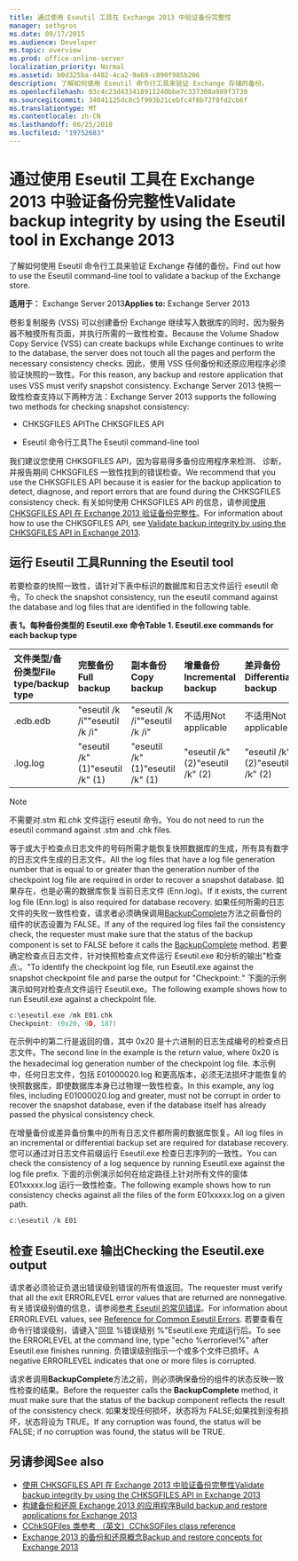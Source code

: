 ```yaml
---
title: 通过使用 Eseutil 工具在 Exchange 2013 中验证备份完整性
manager: sethgros
ms.date: 09/17/2015
ms.audience: Developer
ms.topic: overview
ms.prod: office-online-server
localization_priority: Normal
ms.assetid: b0d325ba-4482-4ca2-9a69-c890f985b206
description: 了解如何使用 Eseutil 命令行工具来验证 Exchange 存储的备份。
ms.openlocfilehash: 03c4c23d433418911240bbe7c337308a989f3739
ms.sourcegitcommit: 34041125dc8c5f993b21cebfc4f8b72f0fd2cb6f
ms.translationtype: MT
ms.contentlocale: zh-CN
ms.lasthandoff: 06/25/2018
ms.locfileid: "19752683"
---
```

#  <a name="validate-backup-integrity-by-using-the-eseutil-tool-in-exchange-2013"></a><span data-ttu-id="ed2dc-103">通过使用 Eseutil 工具在 Exchange 2013 中验证备份完整性</span><span class="sxs-lookup"><span data-stu-id="ed2dc-103">Validate backup integrity by using the Eseutil tool in Exchange 2013</span></span>

<span data-ttu-id="ed2dc-104">了解如何使用 Eseutil 命令行工具来验证 Exchange 存储的备份。</span><span class="sxs-lookup"><span data-stu-id="ed2dc-104">Find out how to use the Eseutil command-line tool to validate a backup of the Exchange store.</span></span> 
  
<span data-ttu-id="ed2dc-105">**适用于：** Exchange Server 2013</span><span class="sxs-lookup"><span data-stu-id="ed2dc-105">**Applies to:** Exchange Server 2013</span></span> 
  
<span data-ttu-id="ed2dc-106">卷影复制服务 (VSS) 可以创建备份 Exchange 继续写入数据库的同时，因为服务器不触摸所有页面，并执行所需的一致性检查。</span><span class="sxs-lookup"><span data-stu-id="ed2dc-106">Because the Volume Shadow Copy Service (VSS) can create backups while Exchange continues to write to the database, the server does not touch all the pages and perform the necessary consistency checks.</span></span> <span data-ttu-id="ed2dc-107">因此，使用 VSS 任何备份和还原应用程序必须验证快照的一致性。</span><span class="sxs-lookup"><span data-stu-id="ed2dc-107">For this reason, any backup and restore application that uses VSS must verify snapshot consistency.</span></span> <span data-ttu-id="ed2dc-108">Exchange Server 2013 快照一致性检查支持以下两种方法：</span><span class="sxs-lookup"><span data-stu-id="ed2dc-108">Exchange Server 2013 supports the following two methods for checking snapshot consistency:</span></span> 
  
- <span data-ttu-id="ed2dc-109">CHKSGFILES API</span><span class="sxs-lookup"><span data-stu-id="ed2dc-109">The CHKSGFILES API</span></span>
    
- <span data-ttu-id="ed2dc-110">Eseutil 命令行工具</span><span class="sxs-lookup"><span data-stu-id="ed2dc-110">The Eseutil command-line tool</span></span>
    
<span data-ttu-id="ed2dc-111">我们建议您使用 CHKSGFILES API，因为容易得多备份应用程序来检测、 诊断，并报告期间 CHKSGFILES 一致性找到的错误检查。</span><span class="sxs-lookup"><span data-stu-id="ed2dc-111">We recommend that you use the CHKSGFILES API because it is easier for the backup application to detect, diagnose, and report errors that are found during the CHKSGFILES consistency check.</span></span> <span data-ttu-id="ed2dc-112">有关如何使用 CHKSGFILES API 的信息，请参阅[使用 CHKSGFILES API 在 Exchange 2013 验证备份完整性](how-to-validate-backup-integrity-by-using-the-chksgfiles-api-in-exchange.md)。</span><span class="sxs-lookup"><span data-stu-id="ed2dc-112">For information about how to use the CHKSGFILES API, see [Validate backup integrity by using the CHKSGFILES API in Exchange 2013](how-to-validate-backup-integrity-by-using-the-chksgfiles-api-in-exchange.md).</span></span>
  
## <a name="running-the-eseutil-tool"></a><span data-ttu-id="ed2dc-113">运行 Eseutil 工具</span><span class="sxs-lookup"><span data-stu-id="ed2dc-113">Running the Eseutil tool</span></span>

<span data-ttu-id="ed2dc-114">若要检查的快照一致性，请针对下表中标识的数据库和日志文件运行 eseutil 命令。</span><span class="sxs-lookup"><span data-stu-id="ed2dc-114">To check the snapshot consistency, run the eseutil command against the database and log files that are identified in the following table.</span></span> 
  
<span data-ttu-id="ed2dc-115">**表 1。每种备份类型的 Eseutil.exe 命令**</span><span class="sxs-lookup"><span data-stu-id="ed2dc-115">**Table 1. Eseutil.exe commands for each backup type**</span></span>

|<span data-ttu-id="ed2dc-116">**文件类型/备份类型**</span><span class="sxs-lookup"><span data-stu-id="ed2dc-116">**File type/backup type**</span></span>|<span data-ttu-id="ed2dc-117">**完整备份**</span><span class="sxs-lookup"><span data-stu-id="ed2dc-117">**Full backup**</span></span>|<span data-ttu-id="ed2dc-118">**副本备份**</span><span class="sxs-lookup"><span data-stu-id="ed2dc-118">**Copy backup**</span></span>|<span data-ttu-id="ed2dc-119">**增量备份**</span><span class="sxs-lookup"><span data-stu-id="ed2dc-119">**Incremental backup**</span></span>|<span data-ttu-id="ed2dc-120">**差异备份**</span><span class="sxs-lookup"><span data-stu-id="ed2dc-120">**Differential backup**</span></span>|
|:-----|:-----|:-----|:-----|:-----|
|<span data-ttu-id="ed2dc-121">.edb</span><span class="sxs-lookup"><span data-stu-id="ed2dc-121">.edb</span></span>  <br/> |<span data-ttu-id="ed2dc-122">"eseutil /k /i"</span><span class="sxs-lookup"><span data-stu-id="ed2dc-122">"eseutil /k /i"</span></span>  <br/> |<span data-ttu-id="ed2dc-123">"eseutil /k /i"</span><span class="sxs-lookup"><span data-stu-id="ed2dc-123">"eseutil /k /i"</span></span>  <br/> |<span data-ttu-id="ed2dc-124">不适用</span><span class="sxs-lookup"><span data-stu-id="ed2dc-124">Not applicable</span></span>  <br/> |<span data-ttu-id="ed2dc-125">不适用</span><span class="sxs-lookup"><span data-stu-id="ed2dc-125">Not applicable</span></span>  <br/> |
|<span data-ttu-id="ed2dc-126">.log</span><span class="sxs-lookup"><span data-stu-id="ed2dc-126">.log</span></span>  <br/> |<span data-ttu-id="ed2dc-127">"eseutil /k"(1)</span><span class="sxs-lookup"><span data-stu-id="ed2dc-127">"eseutil /k" (1)</span></span>  <br/> |<span data-ttu-id="ed2dc-128">"eseutil /k"(1)</span><span class="sxs-lookup"><span data-stu-id="ed2dc-128">"eseutil /k" (1)</span></span>  <br/> |<span data-ttu-id="ed2dc-129">"eseutil /k"(2)</span><span class="sxs-lookup"><span data-stu-id="ed2dc-129">"eseutil /k" (2)</span></span>  <br/> |<span data-ttu-id="ed2dc-130">"eseutil /k"(2)</span><span class="sxs-lookup"><span data-stu-id="ed2dc-130">"eseutil /k" (2)</span></span>  <br/> |
   
> [!NOTE]
> <span data-ttu-id="ed2dc-131">不需要对.stm 和.chk 文件运行 eseutil 命令。</span><span class="sxs-lookup"><span data-stu-id="ed2dc-131">You do not need to run the eseutil command against .stm and .chk files.</span></span> 
  
<span data-ttu-id="ed2dc-132">等于或大于检查点日志文件的号码所需才能恢复快照数据库的生成，所有具有数字的日志文件生成的日志文件。</span><span class="sxs-lookup"><span data-stu-id="ed2dc-132">All the log files that have a log file generation number that is equal to or greater than the generation number of the checkpoint log file are required in order to recover a snapshot database.</span></span> <span data-ttu-id="ed2dc-133">如果存在，也是必需的数据库恢复当前日志文件 (Enn.log)。</span><span class="sxs-lookup"><span data-stu-id="ed2dc-133">If it exists, the current log file (Enn.log) is also required for database recovery.</span></span> <span data-ttu-id="ed2dc-134">如果任何所需的日志文件的失败一致性检查，请求者必须确保调用[BackupComplete](http://msdn.microsoft.com/en-us/library/windows/desktop/aa382651%28v=vs.85%29.aspx)方法之前备份的组件的状态设置为 FALSE。</span><span class="sxs-lookup"><span data-stu-id="ed2dc-134">If any of the required log files fail the consistency check, the requester must make sure that the status of the backup component is set to FALSE before it calls the [BackupComplete](http://msdn.microsoft.com/en-us/library/windows/desktop/aa382651%28v=vs.85%29.aspx) method.</span></span> <span data-ttu-id="ed2dc-135">若要确定检查点日志文件，针对快照检查点文件运行 Eseutil.exe 和分析的输出"检查点:。"</span><span class="sxs-lookup"><span data-stu-id="ed2dc-135">To identify the checkpoint log file, run Eseutil.exe against the snapshot checkpoint file and parse the output for "Checkpoint:."</span></span> <span data-ttu-id="ed2dc-136">下面的示例演示如何对检查点文件运行 Eseutil.exe。</span><span class="sxs-lookup"><span data-stu-id="ed2dc-136">The following example shows how to run Eseutil.exe against a checkpoint file.</span></span> 
  
```cpp
c:\eseutil.exe /mk E01.chk
Checkpoint: (0x20, 9D, 187)
```

<span data-ttu-id="ed2dc-137">在示例中的第二行是返回的值，其中 0x20 是十六进制的日志生成编号的检查点日志文件。</span><span class="sxs-lookup"><span data-stu-id="ed2dc-137">The second line in the example is the return value, where 0x20 is the hexadecimal log generation number of the checkpoint log file.</span></span> <span data-ttu-id="ed2dc-138">本示例中，任何日志文件，包括 E01000020.log 和更高版本，必须无法损坏才能恢复的快照数据库，即使数据库本身已过物理一致性检查。</span><span class="sxs-lookup"><span data-stu-id="ed2dc-138">In this example, any log files, including E01000020.log and greater, must not be corrupt in order to recover the snapshot database, even if the database itself has already passed the physical consistency check.</span></span>
  
<span data-ttu-id="ed2dc-139">在增量备份或差异备份集中的所有日志文件都所需的数据库恢复。</span><span class="sxs-lookup"><span data-stu-id="ed2dc-139">All log files in an incremental or differential backup set are required for database recovery.</span></span> <span data-ttu-id="ed2dc-140">您可以通过对日志文件前缀运行 Eseutil.exe 检查日志序列的一致性。</span><span class="sxs-lookup"><span data-stu-id="ed2dc-140">You can check the consistency of a log sequence by running Eseutil.exe against the log file prefix.</span></span> <span data-ttu-id="ed2dc-141">下面的示例演示如何在给定路径上针对所有文件的窗体 E01xxxxx.log 运行一致性检查。</span><span class="sxs-lookup"><span data-stu-id="ed2dc-141">The following example shows how to run consistency checks against all the files of the form E01xxxxx.log on a given path.</span></span>
  
```cpp
c:\eseutil /k E01
```

## <a name="checking-the-eseutilexe-output"></a><span data-ttu-id="ed2dc-142">检查 Eseutil.exe 输出</span><span class="sxs-lookup"><span data-stu-id="ed2dc-142">Checking the Eseutil.exe output</span></span>

<span data-ttu-id="ed2dc-143">请求者必须验证负退出错误级别错误的所有值返回。</span><span class="sxs-lookup"><span data-stu-id="ed2dc-143">The requester must verify that all the exit ERRORLEVEL error values that are returned are nonnegative.</span></span> <span data-ttu-id="ed2dc-144">有关错误级别值的信息，请参阅[参考 Eseutil 的常见错误](http://technet.microsoft.com/en-us/library/aa996759%28v=exchg.80%29.aspx)。</span><span class="sxs-lookup"><span data-stu-id="ed2dc-144">For information about ERRORLEVEL values, see [Reference for Common Eseutil Errors](http://technet.microsoft.com/en-us/library/aa996759%28v=exchg.80%29.aspx).</span></span> <span data-ttu-id="ed2dc-145">若要查看在命令行错误级别，请键入"回显 %错误级别 %"Eseutil.exe 完成运行后。</span><span class="sxs-lookup"><span data-stu-id="ed2dc-145">To see the ERRORLEVEL at the command line, type "echo %errorlevel%" after Eseutil.exe finishes running.</span></span> <span data-ttu-id="ed2dc-146">负错误级别指示一个或多个文件已损坏。</span><span class="sxs-lookup"><span data-stu-id="ed2dc-146">A negative ERRORLEVEL indicates that one or more files is corrupted.</span></span>
  
<span data-ttu-id="ed2dc-147">请求者调用**BackupComplete**方法之前，则必须确保备份的组件的状态反映一致性检查的结果。</span><span class="sxs-lookup"><span data-stu-id="ed2dc-147">Before the requester calls the **BackupComplete** method, it must make sure that the status of the backup component reflects the result of the consistency check.</span></span> <span data-ttu-id="ed2dc-148">如果发现任何损坏，状态将为 FALSE;如果找到没有损坏，状态将设为 TRUE。</span><span class="sxs-lookup"><span data-stu-id="ed2dc-148">If any corruption was found, the status will be FALSE; if no corruption was found, the status will be TRUE.</span></span> 
  
## <a name="see-also"></a><span data-ttu-id="ed2dc-149">另请参阅</span><span class="sxs-lookup"><span data-stu-id="ed2dc-149">See also</span></span>

- [<span data-ttu-id="ed2dc-150">使用 CHKSGFILES API 在 Exchange 2013 中验证备份完整性</span><span class="sxs-lookup"><span data-stu-id="ed2dc-150">Validate backup integrity by using the CHKSGFILES API in Exchange 2013</span></span>](how-to-validate-backup-integrity-by-using-the-chksgfiles-api-in-exchange.md)
- [<span data-ttu-id="ed2dc-151">构建备份和还原 Exchange 2013 的应用程序</span><span class="sxs-lookup"><span data-stu-id="ed2dc-151">Build backup and restore applications for Exchange 2013</span></span>](build-backup-and-restore-applications-for-exchange-2013.md)
- [<span data-ttu-id="ed2dc-152">CChkSGFiles 类参考 （英文）</span><span class="sxs-lookup"><span data-stu-id="ed2dc-152">CChkSGFiles class reference</span></span>](cchksgfiles-class-reference.md)
- [<span data-ttu-id="ed2dc-153">Exchange 2013 的备份和还原概念</span><span class="sxs-lookup"><span data-stu-id="ed2dc-153">Backup and restore concepts for Exchange 2013</span></span>](backup-and-restore-concepts-for-exchange-2013.md)
    

